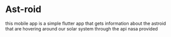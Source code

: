 # Ast-roid
this mobile app is a simple flutter app that gets information about the astroid that are hovering around our solar system through the api nasa provided 
